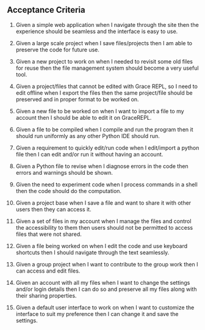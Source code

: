 ## Acceptance Criteria

1)  Given a simple web application when I navigate through the site then the experience should be seamless and the interface is easy to 
use.

2)  Given a large scale project when I save files/projects then I am able to preserve the code for future use.

3)  Given a new project to work on when I needed to revisit some old files for reuse then the file management system should become a very 
useful tool.

4)  Given a project/files that cannot be edited with Grace REPL, so I need to edit offline when I export the files then the same 
project/file should be preserved and in proper format to be worked on.

5)  Given a new file to be worked on when I want to import a file to my account then I should be able to edit it on GraceREPL.

6)  Given a file to be compiled when I compile and run the program then it should run uniformly as any other Python IDE should run.

7)  Given a requirement to quickly edit/run code when I edit/import a python file then I can edit and/or run it without having an account.

8)  Given a Python file to revise when I diagnose errors in the code then errors and warnings should be shown.

9)  Given the need to experiment code when I process commands in a shell then the code should do the computation.

10) Given a project base when I save a file and want to share it with other users then they can access it.

11) Given a set of files in my account when I manage the files and control the accessibility to them then users should not be permitted to
access files that were not shared.

12) Given a file being worked on when I edit the code and use keyboard shortcuts then I should navigate through the text seamlessly.

13) Given a group project when I want to contribute to the group work then I can access and edit files.

14) Given an account with all my files when I want to change the settings and/or login details then I can do so and preserve all my files 
along with their sharing properties.

15) Given a default user interface to work on when I want to customize the interface to suit my preference then I can change it and save 
the settings.

